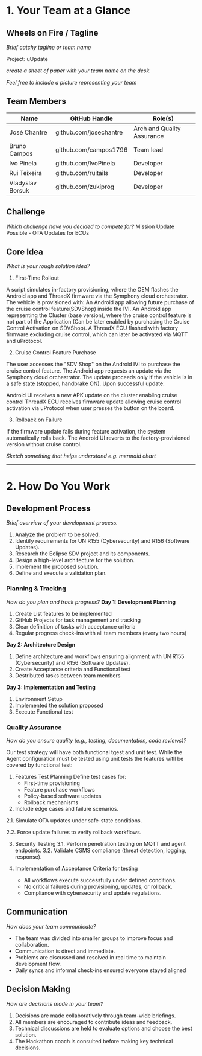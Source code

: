 
# 1. Your Team at a Glance

## Wheels on Fire / Tagline  
*Brief catchy tagline or team name*

Project: uUpdate

*create a sheet of paper with your team name on the desk.*

*Feel free to include a picture representing your team*

## Team Members  
| Name | GitHub Handle | Role(s) |
|-------|---------------|---------|
|José Chantre       |   github.com/josechantre            |   Arch and Quality Assurance      |
| Bruno Campos|    github.com/campos1796    |   Team lead         |
| Ivo Pinela      |     github.com/IvoPinela          |    Developer    |
| Rui Teixeira      |     github.com/ruitails           |        Developer |
| Vladyslav Borsuk      |       github.com/zukiprog         |        Developer |


## Challenge  
*Which challenge have you decided to compete for?*
Mission Update Possible - OTA Updates for ECUs
## Core Idea  
*What is your rough solution idea?*

1. First-Time Rollout
   
A script simulates in-factory provisioning, where the OEM flashes the Android app and ThreadX firmware via the Symphony cloud orchestrator.
The vehicle is provisioned with:
An Android app allowing future purchase of the cruise control feature(SDVShop) inside the IVI.
An Android app representing the Cluster (base version), where the cruise control feature is not part of the Application (Can be later enabled by purchasing the Cruise Control Activation on SDVShop).
A ThreadX ECU flashed with factory firmware excluding cruise control, which can later be activated via MQTT and uProtocol.

2. Cruise Control Feature Purchase

The user accesses the "SDV Shop" on the Android IVI to purchase the cruise control feature.
The Android app requests an update via the Symphony cloud orchestrator.
The update proceeds only if the vehicle is in a safe state (stopped, handbrake ON).
Upon successful update:

Android UI receives a new APK update on the cluster enabling cruise control
ThreadX ECU receives firmware update allowing cruise control activation via uProtocol when user presses the button on the board.

3. Rollback on Failure

If the firmware update fails during feature activation, the system automatically rolls back.
The Android UI reverts to the factory-provisioned version without cruise control.

*Sketch something that helps understand e.g. mermaid chart*

---

# 2. How Do You Work

## Development Process  
*Brief overview of your development process.*
1. Analyze the problem to be solved.
2. Identify requirements for UN R155 (Cybersecurity) and R156 (Software Updates).
3. Research the Eclipse SDV project and its components.
4. Design a high-level architecture for the solution.
5. Implement the proposed solution.
6. Define and execute a validation plan.
 
### Planning & Tracking  
*How do you plan and track progress?*
**Day 1: Development Planning**
1. Create List features to be implemented
2. GitHub Projects for task management and tracking
3. Clear definition of tasks with acceptance criteria
4. Regular progress check-ins with all team members (every two hours)

**Day 2: Architecture Design**
1. Define architecture and workflows ensuring alignment with UN R155 (Cybersecurity) and R156 (Software Updates).
2. Create Acceptance criteria and Functional test  
3. Destributed tasks between team members

**Day 3: Implementation and Testing**
1.  Environment Setup
2.  Implemented the solution proposed
3.  Execute Functional test

### Quality Assurance  
*How do you ensure quality (e.g., testing, documentation, code reviews)?*

Our test strategy will have both functional tgest and unit test. 
While the Agent configuration must be tested using unit tests the features witll be covered by functional test:
  1. Features Test Planning
     Define test cases for:
        - First-time provisioning
        - Feature purchase workflows
        - Policy-based software updates
        - Rollback mechanisms
  2. Include edge cases and failure scenarios.
      
  2.1. Simulate OTA updates under safe-state conditions.

  2.2. Force update failures to verify rollback workflows.
   
  3. Security Testing
  3.1. Perform penetration testing on MQTT and agent endpoints.
  3.2. Validate CSMS compliance (threat detection, logging, response).

  4. Implementation of Acceptance Criteria for testing
      - All workflows execute successfully under defined conditions.
      - No critical failures during provisioning, updates, or rollback.
      - Compliance with cybersecurity and update regulations.

## Communication  
*How does your team communicate?*
- The team was divided into smaller groups to improve focus and collaboration.
- Communication is direct and immediate.
- Problems are discussed and resolved in real time to maintain development flow.
- Daily syncs and informal check-ins ensured everyone stayed aligned

## Decision Making  
*How are decisions made in your team?*
1. Decisions are made collaboratively through team-wide briefings.
2. All members are encouraged to contribute ideas and feedback.
3. Technical discussions are held to evaluate options and choose the best solution.
4. The Hackathon coach is consulted before making key technical decisions.
